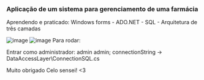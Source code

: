 <h3> Aplicação de um sistema para gerenciamento de uma farmácia </h3>

Aprendendo e praticado:
Windows forms - ADO.NET - SQL - Arquitetura de três camadas

![image](https://user-images.githubusercontent.com/109689676/184448593-c75f2488-806c-4501-b625-86838386c8c3.png)
![image](https://user-images.githubusercontent.com/109689676/184447847-28e22c26-c8d8-4fc6-8073-3a060146b0ed.png)
Para rodar:


Entrar como administrador: admin admin; 
connectionString -> DataAccessLayer\ConnectionSQL.cs

Muito obrigado Celo sensei! <3 
 
 
